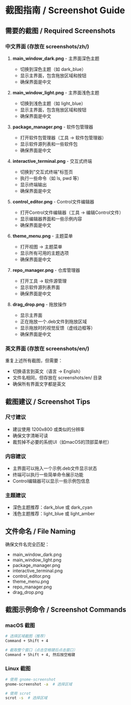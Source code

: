 # 截图指南 / Screenshot Guide

## 需要的截图 / Required Screenshots

### 中文界面 (存放在 screenshots/zh/)
1. **main_window_dark.png** - 主界面深色主题
   - 切换到深色主题（如 dark_blue）
   - 显示主界面，包含拖放区域和按钮
   - 确保界面是中文

2. **main_window_light.png** - 主界面浅色主题  
   - 切换到浅色主题（如 light_blue）
   - 显示主界面，包含拖放区域和按钮
   - 确保界面是中文

3. **package_manager.png** - 软件包管理器
   - 打开软件包管理器（工具 → 软件包管理器）
   - 显示软件源列表和一些软件包
   - 确保界面是中文

4. **interactive_terminal.png** - 交互式终端
   - 切换到"交互式终端"标签页
   - 执行一些命令（如 ls, pwd 等）
   - 显示终端输出
   - 确保界面是中文

5. **control_editor.png** - Control文件编辑器
   - 打开Control文件编辑器（工具 → 编辑Control文件）
   - 显示编辑器界面和一些示例内容
   - 确保界面是中文

6. **theme_menu.png** - 主题菜单
   - 打开视图 → 主题菜单
   - 显示所有可用的主题选项
   - 确保界面是中文

7. **repo_manager.png** - 仓库管理器
   - 打开工具 → 软件源管理
   - 显示软件源列表界面
   - 确保界面是中文

8. **drag_drop.png** - 拖放操作
   - 显示主界面
   - 正在拖放一个.deb文件到拖放区域
   - 显示拖放时的视觉反馈（虚线边框等）
   - 确保界面是中文

### 英文界面 (存放在 screenshots/en/)
重复上述所有截图，但需要：
- 切换语言到英文（语言 → English）
- 文件名相同，但存放在 screenshots/en/ 目录
- 确保所有界面文字都是英文

## 截图建议 / Screenshot Tips

### 尺寸建议
- 建议使用 1200x800 或类似的分辨率
- 确保文字清晰可读
- 裁剪掉不必要的系统UI（如macOS的顶部菜单栏）

### 内容建议
- 主界面可以拖入一个示例.deb文件显示状态
- 终端可以执行一些简单命令展示功能
- Control编辑器可以显示一些示例包信息

### 主题建议
- 深色主题推荐：dark_blue 或 dark_cyan
- 浅色主题推荐：light_blue 或 light_amber

## 文件命名 / File Naming
确保文件名完全匹配：
- main_window_dark.png
- main_window_light.png
- package_manager.png
- interactive_terminal.png
- control_editor.png
- theme_menu.png
- repo_manager.png
- drag_drop.png

## 截图示例命令 / Screenshot Commands

### macOS 截图
```bash
# 选择区域截图（推荐）
Command + Shift + 4

# 截取整个窗口（点击空格键后点击窗口）
Command + Shift + 4, 然后按空格键
```

### Linux 截图
```bash
# 使用 gnome-screenshot
gnome-screenshot -a  # 选择区域

# 使用 scrot
scrot -s  # 选择区域
```